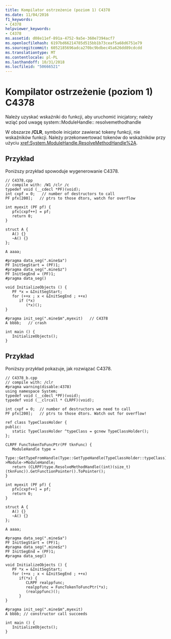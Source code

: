 ```yaml
---
title: Kompilator ostrzeżenie (poziom 1) C4378
ms.date: 11/04/2016
f1_keywords:
- C4378
helpviewer_keywords:
- C4378
ms.assetid: d08e11ef-891a-4752-9a5e-360e7394acf7
ms.openlocfilehash: 6197bd66214785d515bb1b73ceaf5a68d6751e79
ms.sourcegitcommit: 6052185696adca270bc9bdbec45a626dd89cdcdd
ms.translationtype: MT
ms.contentlocale: pl-PL
ms.lasthandoff: 10/31/2018
ms.locfileid: "50666521"
---
```

# <a name="compiler-warning-level-1-c4378"></a>Kompilator ostrzeżenie (poziom 1) C4378

Należy uzyskać wskaźniki do funkcji, aby uruchomić inicjatory; należy wziąć pod uwagę system::ModuleHandle:: resolvemethodhandle

W obszarze **/CLR**, symbole inicjator zawierać tokeny funkcji, nie wskaźników funkcji.  Należy przekonwertować tokenów do wskaźników przy użyciu <xref:System.ModuleHandle.ResolveMethodHandle%2A>.

## <a name="example"></a>Przykład

Poniższy przykład spowoduje wygenerowanie C4378.

```
// C4378.cpp
// compile with: /W1 /clr /c
typedef void (__cdecl *PF)(void);
int cxpf = 0;   // number of destructors to call
PF pfx[200];   // ptrs to those dtors, watch for overflow

int myexit (PF pf) {
   pfx[cxpf++] = pf;
   return 0;
}

struct A {
   A() {}
   ~A() {}
};

A aaaa;

#pragma data_seg(".mine$a")
PF InitSegStart = (PF)1;
#pragma data_seg(".mine$z")
PF InitSegEnd = (PF)1;
#pragma data_seg()

void InitializeObjects () {
   PF *x = &InitSegStart;
   for (++x ; x < &InitSegEnd ; ++x)
      if (*x)
         (*x)();
}

#pragma init_seg(".mine$m",myexit)   // C4378
A bbbb;   // crash

int main () {
   InitializeObjects();
}
```

## <a name="example"></a>Przykład

Poniższy przykład pokazuje, jak rozwiązać C4378.

```
// C4378_b.cpp
// compile with: /clr
#pragma warning(disable:4378)
using namespace System;
typedef void (__cdecl *PF)(void);
typedef void (__clrcall * CLRPF)(void);

int cxpf = 0;  // number of destructors we need to call
PF pfx[200];   // ptrs to those dtors. Watch out for overflow!

ref class TypeClassHolder {
public:
   static TypeClassHolder ^typeClass = gcnew TypeClassHolder();
};

CLRPF FuncTokenToFuncPtr(PF tknFunc) {
   ModuleHandle type =
      Type::GetTypeFromHandle(Type::GetTypeHandle(TypeClassHolder::typeClass))->Module->ModuleHandle;
   return (CLRPF)type.ResolveMethodHandle((int)(size_t)(tknFunc)).GetFunctionPointer().ToPointer();
}

int myexit (PF pf) {
   pfx[cxpf++] = pf;
   return 0;
}

struct A {
   A() {}
   ~A() {}
};

A aaaa;

#pragma data_seg(".mine$a")
PF InitSegStart = (PF)1;
#pragma data_seg(".mine$z")
PF InitSegEnd = (PF)1;
#pragma data_seg()

void InitializeObjects () {
   PF *x = &InitSegStart;
   for (++x ; x < &InitSegEnd ; ++x)
      if(*x) {
         CLRPF realppfunc;
         realppfunc = FuncTokenToFuncPtr(*x);
         (realppfunc)();
      }
}

#pragma init_seg(".mine$m",myexit)
A bbbb; // constructor call succeeds

int main () {
   InitializeObjects();
}
```